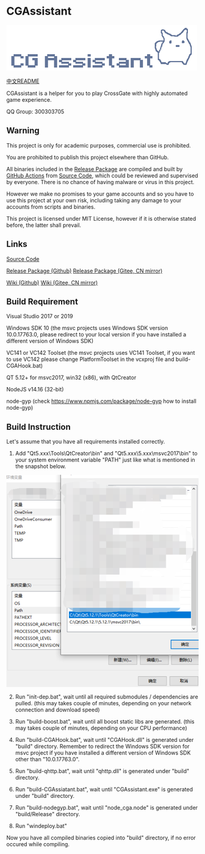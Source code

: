 # CGAssistant

![](img/logo.png)

[中文README](READMECN.md)

CGAssistant is a helper for you to play CrossGate with highly automated game experience.

QQ Group: 300303705

## Warning

This project is only for academic purposes, commercial use is prohibited.

You are prohibited to publish this project elsewhere than GitHub.

All binaries included in the [Release Package](https://github.com/hzqst/CGAssistantJS) are compiled and built by [GitHub Actions](https://docs.github.com/en/actions/learn-github-actions) from [Source Code](https://github.com/hzqst/CGAssistant), which could be reviewed and supervised by everyone. There is no chance of having malware or virus in this project.

However we make no promises to your game accounts and so you have to use this project at your own risk, including taking any damage to your accounts from scripts and binaries.

This project is licensed under MIT License, however if it is otherwise stated before, the latter shall prevail.

## Links

[Source Code](https://github.com/hzqst/CGAssistant)

[Release Package (Github)](https://github.com/hzqst/CGAssistantJS) [Release Package (Gitee, CN mirror)](https://gitee.com/hzqst/CGAssistantJS)

[Wiki (Github)](https://github.com/hzqst/CGAssistantJS/wiki) [Wiki (Gitee, CN mirror)](https://gitee.com/hzqst/CGAssistantJS/wikis)

## Build Requirement

Visual Studio 2017 or 2019

Windows SDK 10 (the msvc projects uses Windows SDK version 10.0.17763.0, please redirect to your local version if you have installed a different version of Windows SDK)

VC141 or VC142 Toolset (the msvc projects uses VC141 Toolset, if you want to use VC142 please change PlatformToolset in the vcxproj file and build-CGAHook.bat)

QT 5.12+ for msvc2017, win32 (x86), with QtCreator

NodeJS v14.16 (32-bit)

node-gyp (check https://www.npmjs.com/package/node-gyp how to install node-gyp)

## Build Instruction

Let's assume that you have all requirements installed correctly.

1. Add "Qt5.xxx\Tools\QtCreator\bin\" and "Qt5.xxx\5.xxx\msvc2017\bin\" to your system environment variable "PATH" just like what is mentioned in the snapshot below.

![](img/1.png)

2. Run "init-dep.bat", wait until all required submodules / dependencies are pulled. (this may takes couple of minutes, depending on your network connection and download speed)

3. Run "build-boost.bat", wait until all boost static libs are generated. (this may takes couple of minutes, depending on your CPU performance)

4. Run "build-CGAHook.bat", wait until "CGAHook.dll" is generated under "build" directory. Remember to redirect the Windows SDK version for msvc project if you have installed a different version of Windows SDK other than "10.0.17763.0".

5. Run "build-qhttp.bat", wait until "qhttp.dll" is generated under "build" directory.

6. Run "build-CGAssiatant.bat", wait until "CGAssistant.exe" is generated under "build" directory.

7. Run "build-nodegyp.bat", wait until "node_cga.node" is generated under "build/Release" directory.

8. Run "windeploy.bat"

Now you have all compiled binaries copied into "build" directory, if no error occured while compiling.
